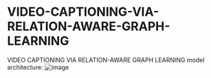# VIDEO-CAPTIONING-VIA-RELATION-AWARE-GRAPH-LEARNING
VIDEO CAPTIONING VIA RELATION-AWARE GRAPH LEARNING
model architecture:
![image](https://user-images.githubusercontent.com/116001091/196186687-f91b7d27-3d16-486d-a1f6-b480f9d83ce3.png)
